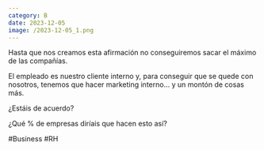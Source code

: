 ```yaml
--- 
category: B 
date: 2023-12-05 
image: /2023-12-05_1.png 
--- 
```


Hasta que nos creamos esta afirmación no conseguiremos sacar el máximo de las compañías. 

El empleado es nuestro cliente interno y, para conseguir que se quede con nosotros, tenemos que hacer marketing interno... y un montón de cosas más. 

¿Estáis de acuerdo?

¿Qué % de empresas diríais que hacen esto así?

#Business #RH